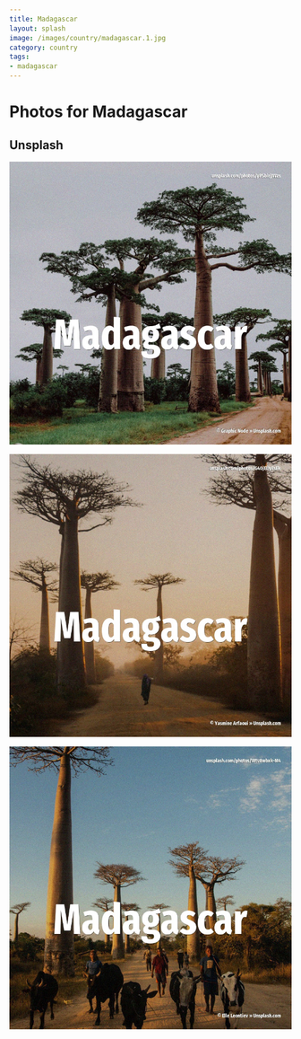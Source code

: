 ```yaml
---
title: Madagascar
layout: splash
image: /images/country/madagascar.1.jpg
category: country
tags:
- madagascar
---
```

# Photos for Madagascar

## Unsplash

![Madagascar](/images/country/madagascar.1.jpg)

![Madagascar](/images/country/madagascar.2.jpg)

![Madagascar](/images/country/madagascar.3.jpg)